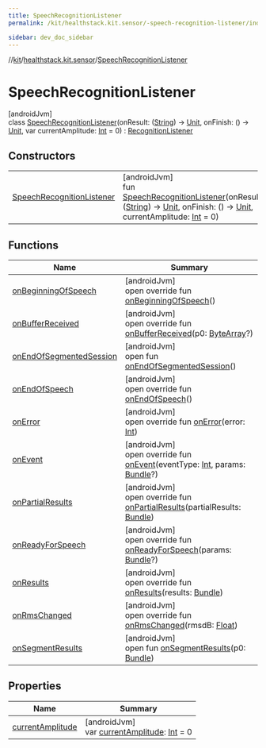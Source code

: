 ```yaml
---
title: SpeechRecognitionListener
permalink: /kit/healthstack.kit.sensor/-speech-recognition-listener/index.html

sidebar: dev_doc_sidebar
---
```

//[kit](../../../index.html)/[healthstack.kit.sensor](../index.html)/[SpeechRecognitionListener](index.html)



# SpeechRecognitionListener



[androidJvm]\
class [SpeechRecognitionListener](index.html)(onResult: ([String](https://kotlinlang.org/api/latest/jvm/stdlib/kotlin/-string/index.html)) -&gt; [Unit](https://kotlinlang.org/api/latest/jvm/stdlib/kotlin/-unit/index.html), onFinish: () -&gt; [Unit](https://kotlinlang.org/api/latest/jvm/stdlib/kotlin/-unit/index.html), var currentAmplitude: [Int](https://kotlinlang.org/api/latest/jvm/stdlib/kotlin/-int/index.html) = 0) : [RecognitionListener](https://developer.android.com/reference/kotlin/android/speech/RecognitionListener.html)



## Constructors


| | |
|---|---|
| [SpeechRecognitionListener](-speech-recognition-listener.html) | [androidJvm]<br>fun [SpeechRecognitionListener](-speech-recognition-listener.html)(onResult: ([String](https://kotlinlang.org/api/latest/jvm/stdlib/kotlin/-string/index.html)) -&gt; [Unit](https://kotlinlang.org/api/latest/jvm/stdlib/kotlin/-unit/index.html), onFinish: () -&gt; [Unit](https://kotlinlang.org/api/latest/jvm/stdlib/kotlin/-unit/index.html), currentAmplitude: [Int](https://kotlinlang.org/api/latest/jvm/stdlib/kotlin/-int/index.html) = 0) |


## Functions


| Name | Summary |
|---|---|
| [onBeginningOfSpeech](on-beginning-of-speech.html) | [androidJvm]<br>open override fun [onBeginningOfSpeech](on-beginning-of-speech.html)() |
| [onBufferReceived](on-buffer-received.html) | [androidJvm]<br>open override fun [onBufferReceived](on-buffer-received.html)(p0: [ByteArray](https://kotlinlang.org/api/latest/jvm/stdlib/kotlin/-byte-array/index.html)?) |
| [onEndOfSegmentedSession](index.html#-1753391848%2FFunctions%2F-106109196) | [androidJvm]<br>open fun [onEndOfSegmentedSession](index.html#-1753391848%2FFunctions%2F-106109196)() |
| [onEndOfSpeech](on-end-of-speech.html) | [androidJvm]<br>open override fun [onEndOfSpeech](on-end-of-speech.html)() |
| [onError](on-error.html) | [androidJvm]<br>open override fun [onError](on-error.html)(error: [Int](https://kotlinlang.org/api/latest/jvm/stdlib/kotlin/-int/index.html)) |
| [onEvent](on-event.html) | [androidJvm]<br>open override fun [onEvent](on-event.html)(eventType: [Int](https://kotlinlang.org/api/latest/jvm/stdlib/kotlin/-int/index.html), params: [Bundle](https://developer.android.com/reference/kotlin/android/os/Bundle.html)?) |
| [onPartialResults](on-partial-results.html) | [androidJvm]<br>open override fun [onPartialResults](on-partial-results.html)(partialResults: [Bundle](https://developer.android.com/reference/kotlin/android/os/Bundle.html)) |
| [onReadyForSpeech](on-ready-for-speech.html) | [androidJvm]<br>open override fun [onReadyForSpeech](on-ready-for-speech.html)(params: [Bundle](https://developer.android.com/reference/kotlin/android/os/Bundle.html)?) |
| [onResults](on-results.html) | [androidJvm]<br>open override fun [onResults](on-results.html)(results: [Bundle](https://developer.android.com/reference/kotlin/android/os/Bundle.html)) |
| [onRmsChanged](on-rms-changed.html) | [androidJvm]<br>open override fun [onRmsChanged](on-rms-changed.html)(rmsdB: [Float](https://kotlinlang.org/api/latest/jvm/stdlib/kotlin/-float/index.html)) |
| [onSegmentResults](index.html#1190892620%2FFunctions%2F-106109196) | [androidJvm]<br>open fun [onSegmentResults](index.html#1190892620%2FFunctions%2F-106109196)(p0: [Bundle](https://developer.android.com/reference/kotlin/android/os/Bundle.html)) |


## Properties


| Name | Summary |
|---|---|
| [currentAmplitude](current-amplitude.html) | [androidJvm]<br>var [currentAmplitude](current-amplitude.html): [Int](https://kotlinlang.org/api/latest/jvm/stdlib/kotlin/-int/index.html) = 0 |

